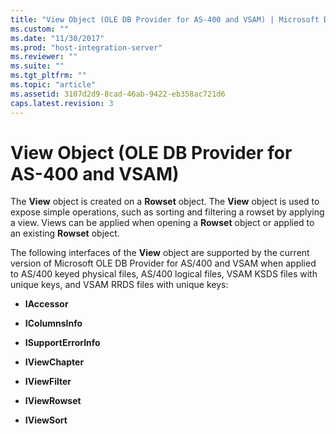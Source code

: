 ```yaml
---
title: "View Object (OLE DB Provider for AS-400 and VSAM) | Microsoft Docs"
ms.custom: ""
ms.date: "11/30/2017"
ms.prod: "host-integration-server"
ms.reviewer: ""
ms.suite: ""
ms.tgt_pltfrm: ""
ms.topic: "article"
ms.assetid: 3107d2d9-8cad-46ab-9422-eb358ac721d6
caps.latest.revision: 3
---
```

# View Object (OLE DB Provider for AS-400 and VSAM)
The **View** object is created on a **Rowset** object. The **View** object is used to expose simple operations, such as sorting and filtering a rowset by applying a view. Views can be applied when opening a **Rowset** object or applied to an existing **Rowset** object.  
  
 The following interfaces of the **View** object are supported by the current version of Microsoft OLE DB Provider for AS/400 and VSAM when applied to AS/400 keyed physical files, AS/400 logical files, VSAM KSDS files with unique keys, and VSAM RRDS files with unique keys:  
  
-   **IAccessor**  
  
-   **IColumnsInfo**  
  
-   **ISupportErrorInfo**  
  
-   **IViewChapter**  
  
-   **IViewFilter**  
  
-   **IViewRowset**  
  
-   **IViewSort**
